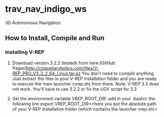 # trav_nav_indigo_ws
3D Autonomous Navigation 

## How to Install, Compile and Run

### Installing V-REP

1. Download version 3.2.2 (tested) from here 
    [GitHub Pages]http://coppeliarobotics.com/files/V-REP_PRO_V3_2_2_64_Linux.tar.gz 
    You don't need to compile anything. Just extract the files in your V-REP installation folder and you are ready to execute the main launcher (vrep.sh) from there. 
    Note: V-REP 3.3 does not work. You'll have to use 3.2.2 or fix the UGV script for 3.3

2. Set the environment variable VREP_ROOT_DIR: 
    add in your .bashrc the following line
    export VREP_ROOT_DIR=<here you put the absolute path of your V-REP installation folder (which contains the launcher vrep.sh)>

